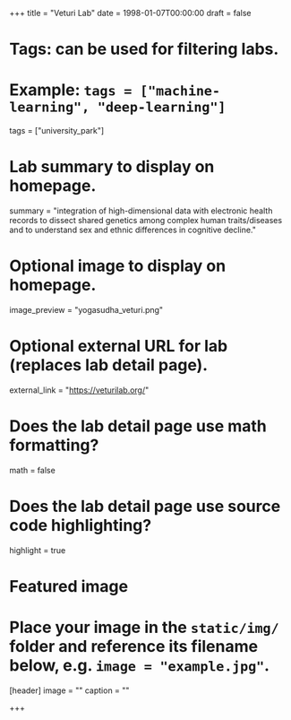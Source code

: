 +++
title = "Veturi Lab"
date = 1998-01-07T00:00:00
draft = false

# Tags: can be used for filtering labs.
# Example: `tags = ["machine-learning", "deep-learning"]`
tags = ["university_park"]

# Lab summary to display on homepage.
summary = "integration of high-dimensional data with electronic health records to dissect shared genetics among complex human traits/diseases and to understand sex and ethnic differences in cognitive decline."

# Optional image to display on homepage.
image_preview = "yogasudha_veturi.png"

# Optional external URL for lab (replaces lab detail page).
external_link = "https://veturilab.org/"

# Does the lab detail page use math formatting?
math = false

# Does the lab detail page use source code highlighting?
highlight = true

# Featured image
# Place your image in the `static/img/` folder and reference its filename below, e.g. `image = "example.jpg"`.
[header]
image = ""
caption = ""

+++
